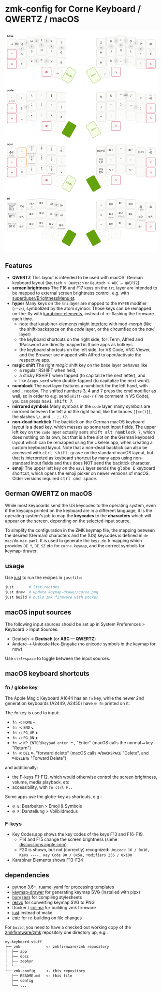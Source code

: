 # zmk-config for Corne Keyboard / QWERTZ / macOS

![layout](keymap-drawer/corne.png)


## Features

- **QWERTZ** This layout is intended to be used with macOS' German keyboard layout (`Deutsch > Deutsch` or `Deutsch > ABC — QWERTZ`)
- **screen brightness** The F16 and F17 keys on the `tri` layer are intended to be mapped to external screen brightness control, e.g. with [superduper/BrightnessMenulet](https://github.com/superduper/BrightnessMenulet).
- **hyper** Many keys on the `tri` layer are mapped to the `HYPER` modifier (`⇧⌃⌥⌘`), symbolized by the atom symbol. Those keys can be remapped on-the-fly with [karabiner-elements](https://karabiner-elements.pqrs.org), instead of re-flashing the firmware each time.
   - note that karabiner-elements might [interfere](https://zmk.dev/docs/behaviors/mod-morph#advanced-configuration) with mod-morph (like the shift-backspace on the _code_ layer, or the circumflex on the _navi_ layer)
   - the keyboard shortcuts on the right side, for iTerm, Alfred and 1Password are directly mapped in those apps as hotkeys.
   - the keyboard shortcuts on the left side, for VS Code, VNC Viewer, and the Browser are mapped with Alfred to open/activate the respective app.
- **magic shift** The right _magic_ shift key on the base layer behaves like
   - a regular RSHIFT when held,
   - a sticky RSHIFT when tapped (to capitalize the next letter), and
   - like `&caps_word` when double-tapped (to capitalize the next word).
- **numblock** The navi layer features a numblock for the left hand, with `.` and `,` nearby. The shifted numbers 3, 4 and 7 press the cmd modifier as well, so in order to e.g. send `shift-cmd-7` (line comment in VS Code), you can press <kbd>navi shift 7</kbd>.
- **mirrored symbols** Many symbols in the `code` layer, many symbols are mirrored between the left and the right hand, like the braces `[]<>(){}`, the slashes `\/`, and `_-` `;,` `!?`.
- **non-dead backtick** The backtick on the German macOS keyboard layout is a dead key, which messes up some text input fields. The upper left key on the `code` layer actually sens <kbd>shift alt numblock 7</kbd>, which does nothing on its own, but that is a free slot on the German keyboard layout which can be remapped using the Ukelele.app, when creating a custom keyboard layout. Note that a non-dead backtick can also be accessed with <kbd>ctrl shift grave</kbd> on the standard macOS layout, but that is interpreted as keyboard shortcut by many apps using non-standard input fields and thus does NOT send the backtick character.
- **emoji** The upper left key on the `navi` layer sends the <kbd>globe E</kbd> keyboard shortcut, which opens the emoji picker on newer versions of macOS. Older versions required <kbd>ctrl cmd space</kbd>.



## German QWERTZ on macOS

While most keyboards send the US keycodes to the operating system, even if the keycaps printed on the keyboard are in a different language, it is the operating system's job to map the **keycodes** to the **characters** which will appear on the screen, depending on the selected input source.

To simplify the configuration in the ZMK keymap file, the mapping between the desired (German) characters and the (US) keycodes is defined in `de-mac/de-mac.yaml`. It is used to generate the `keys_de.h` mapping which provides `DE_Y`, `DE_SZ` etc for `corne.keymap`, and the correct symbols for keymap-drawer.


## usage

Use [just](https://github.com/casey/just) to run the recipes in `justfile`:

``` bash
just       # list recipes
just draw  # update keymap-drawer/corne.png
just build # build zmk firmware with Docker
```

## macOS input sources

The following input sources should be set up in System Preferences > Keyboard > Input Sources:

- Deutsch → **Deutsch** (or **ABC — QWERTZ**)
- ~~Andere → Unicode Hex-Eingabe~~ (no unicode symbols in the keymap for now)

Use `ctrl+space` to toggle between the input sources.


## macOS keyboard shortcuts

### fn / globe key

The Apple Magic Keyboard A1644 has an `fn` key, while the newer 2nd generation keyboards (A2449, A2450) have `🌐 fn` printed on it.

The `fn` key is used to input:

- `fn ←`: `HOME` <kbd>↖</kbd>
- `fn →`: `END` <kbd>↘</kbd>
- `fn ↑`: `PG_UP` <kbd>⇞</kbd>
- `fn ↓`: `PG_DN` <kbd>⇟</kbd>
- `fn ↵`: `KP_ENTER`/`keypad_enter` <kbd>⌤</kbd>, "Enter" (macOS calls the normal <kbd>↵</kbd> key "Return") 
- `fn ⌫`: `DEL` <kbd>⌦</kbd>, "forward delete" (macOS calls <kbd>⌫</kbd>/`BACKSPACE` "Delete", and <kbd>⌦</kbd>/`DELETE` "Forward Delete")

and additionally:

- the F-keys F1-F12, which would otherwise control the screen brightness, volume, media playback, etc
- accessibility, with `fn ctrl F..`

Some apps use the globe-key as shortcuts, e.g.:

- `🌐 E`: Bearbeiten > Emoji & Symbole
- `🌐 F`: Darstellung > Vollbildmodus


### F-keys

- Key Codes.app shows the key codes of the keys F13 and F16-F19.
   - F14 and F15 change the screen brightness (siehe [discussions.apple.com](https://discussions.apple.com/thread/253836891))
   - F20 is shown, but not (correctly) recognized: `Unicode 16 / 0x10, Keys ----, Key Code 90 / 0x5a, Modifiers 256 / 0x100`
- Karabiner Elements shows F13–F24


## dependencies

- python 3.6+, [ruamel.yaml](https://pypi.org/project/ruamel.yaml/) for processing templates
- [keymap-drawer](https://github.com/caksoylar/keymap-drawer) for generating keymap SVG (installed with pipx)
- [bun](https://bun.sh)/[sass](https://www.npmjs.com/package/sass) for compiling stylesheets
- [resvg](https://github.com/RazrFalcon/resvg) for converting keymap SVG to PNG
- Docker / [colima](https://github.com/abiosoft/colima) for building zmk firmware
- [just](https://github.com/casey/just) instead of make
- [entr](https://eradman.com/entrproject/) for re-building on file changes


For `build`, you need to have a checked out working copy of the [zmkfirmware/zmk](https://github.com/zmkfirmware/zmk) repository one directory up, e.g.:

``` text
my-keyboard-stuff
├── zmk            <- zmkfirmware/zmk repository
│  ├── app
│  ├── docs
│  ├── zephyr
│  └── ...
└── zmk-config     <- this repository
   ├── README.md   <- this file
   ├── config
   └── ...
```

